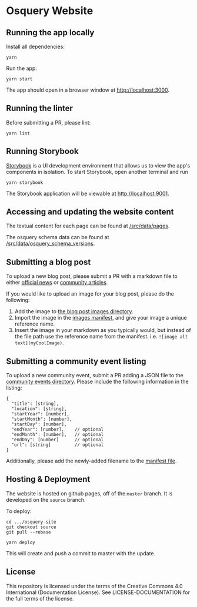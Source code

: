 # Osquery Website

## Running the app locally

Install all dependencies:

```
yarn
```

Run the app:

```
yarn start
```

The app should open in a browser window at [http://localhost:3000](http://localhost:3000).

## Running the linter

Before submitting a PR, please lint:
```
yarn lint
```


## Running Storybook

[Storybook](https://storybook.js.org/) is a UI development environment that allows us to view the
app's components in isolation. To start Storybook, open another terminal and run

```
yarn storybook
```

The Storybook application will be viewable at [http://localhost:9001](http://localhost:9001).


## Accessing and updating the website content

The textual content for each page can be found at [/src/data/pages](/src/data/pages).

The osquery schema data can be found at
[/src/data/osquery_schema_versions](/src/data/osquery_schema_versions).


## Submitting a blog post

To upload a new blog post, please submit a PR with a markdown file to either
[official news](/src/data/blog/posts/official_news) or
[community articles](/src/data/blog/posts/community_articles).

If you would like to upload an image for your blog post, please do the following:
1. Add the image to [the blog post images directory](/src/data/blog/posts/images).
1. Import the image in the [images manifest](/src/data/blog/posts/images/index.js), and give your image a unique reference name.
1. Insert the image in your markdown as you typically would, but instead of the file path use the reference name from the manifest. i.e. `![image alt text](myCoolImage)`.


## Submitting a community event listing

To upload a new community event, submit a PR adding a JSON file to the [community events directory](/src/data/community_events/). Please include the following information in the listing:
```
{
  "title": [string],
  "location": [string],
  "startYear": [number],
  "startMonth": [number],
  "startDay": [number],
  "endYear": [number],    // optional
  "endMonth": [number],   // optional
  "endDay": [number]      // optional
  "url": [string]         // optional
}
```

Additionally, please add the newly-added filename to the [manifest file](/src/data/community_events/manifest.js).

## Hosting & Deployment

The website is hosted on github pages, off of the `master` branch. It is developed on the `source` branch. 

To deploy:

```shell
cd .../osquery-site
git checkout source
git pull --rebase

yarn deploy
```

This will create and push a commit to master with the update.

## License

This repository is licensed under the terms of the 
Creative Commons 4.0 International (Documentation License). 
See LICENSE-DOCUMENTATION for the full terms of the license. 
